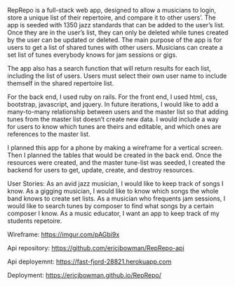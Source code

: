 RepRepo is a full-stack web app, designed to allow a musicians to login, store a unique list of their repertoire, and compare it to other users’. The app is seeded with 1350 jazz standards that can be added to the user’s list. Once they are in the user’s list, they can only be deleted while tunes created by the user can be updated or deleted. The main purpose of the app is for users to get a list of shared tunes with other users. Musicians can create a set list of tunes everybody knows for jam sessions or gigs.

The app also has a search function that will return results for each list, including the list of users. Users must select their own user name to include themself in the shared repertoire list.

For the back end, I used ruby on rails. For the front end, I used html, css, bootstrap, javascript, and jquery. In future iterations, I would like to add a many-to-many relationship between users and the master list so that adding tunes from the master list doesn’t create new data. I would include a way for users to know which tunes are theirs and editable, and which ones are references to the master list.

I planned this app for a phone by making a wireframe for a vertical screen. Then I planned the tables that would be created in the back end. Once the resources were created, and the master tune-list was seeded, I created the backend for users to get, update, create, and destroy resources.

User Stories:
As an avid jazz musician, I would like to keep track of songs I know.
As a gigging musician, I would like to know which songs the whole band knows to create set lists.
As a musician who frequents jam sessions, I would like to search tunes by composer to find what songs by a certain composer I know.
As a music educator, I want an app to keep track of my students repetoire.

Wireframe:
https://imgur.com/pAGbi9x

Api repository:
https://github.com/ericjbowman/RepRepo-api

Api deployemnt:
https://fast-fjord-28821.herokuapp.com

Deployment:
https://ericjbowman.github.io/RepRepo/
